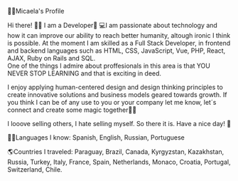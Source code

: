 👩🏼Micaela's Profile  

Hi there! 👋🏼 I am a Developer🚀
💻I am passionate about technology and how it can improve our ability to reach better humanity, altough ironic I think is possible. At the moment I am skilled as a Full Stack Developer, in frontend and backend languages such as HTML, CSS, JavaScript, Vue, PHP, React, AJAX, Ruby on Rails and SQL.       
One of the things I admire about proffesionals in this area is that YOU NEVER STOP LEARNING and that is exciting in deed.             
 
I enjoy applying human-centered design and design thinking principles to create innovative solutions and business models geared towards growth. If you think I can be of any use to you or your company let me know, let´s connect and create some magic together🐱‍🏍                  
  
I looove selling others, I hate selling myself. So there it is. Have a nice day! 🎈       
 
🤙🏼Languages I know: Spanish, English, Russian, Portuguese          
    
🌎Countries I traveled: Paraguay, Brazil, Canada, Kyrgyzstan, Kazakhstan, Russia, Turkey, Italy, France, Spain, Netherlands, Monaco, Croatia, Portugal, Switzerland, Chile. 
